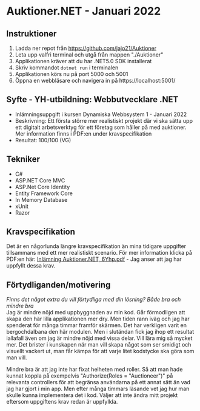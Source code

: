 # Auktioner.NET - Januari 2022
## Instruktioner
1. Ladda ner repot från https://github.com/jajo21/Auktioner
2. Leta upp valfri terminal och utgå från mappen "./Auktioner"
3. Applikationen kräver att du har .NET5.0 SDK installerat
4. Skriv kommandot ```dotnet run``` i terminalen
5. Applikationen körs nu på port 5000 och 5001
6. Öppna en webbläsare och navigera in på https://localhost:5001/

## Syfte - YH-utbildning: Webbutvecklare .NET
* Inlämningsuppgift i kursen Dynamiska Webbsystem 1 - Januari 2022
* Beskrivning: Ett första större mer realistiskt projekt där vi ska sätta upp ett digitalt arbetsverktyg för ett företag som håller på med auktioner. Mer information finns i PDF:en under kravspecifikation
* Resultat: 100/100 (VG)

## Tekniker
* C#
* ASP.NET Core MVC
* ASP.Net Core Identity
* Entity Framework Core
* In Memory Database
* xUnit
* Razor

## Kravspecifikation
Det är en någorlunda längre kravspecifikation än mina tidigare uppgifter tillsammans med ett mer realistiskt scenario. För mer information klicka på PDF:en här: [Inlämning Auktioner.NET, 6Yhp.pdf](https://github.com/jajo21/Auktioner/files/9689959/Inlamning_.Auktioner.NET.6Yhp.pdf) - Jag anser att jag har uppfyllt dessa krav.

## Förtydliganden/motivering

*Finns det något extra du vill förtydliga med din lösning? Både bra och mindre bra*  
Jag är mindre nöjd med uppbyggnaden av min kod. Går förmodligen att skapa den här lilla applikationen mer dry. Men tiden rann iväg och jag har spenderat för många timmar framför skärmen. Det har verkligen varit en bergochdalbana den här modulen. Men i slutändan fick jag ihop ett resultat iallafall även om jag är mindre nöjd med vissa delar. Vill lära mig så mycket mer. Det brister i kunskapen när man vill skapa något som ser smidigt och visuellt vackert ut, man får kämpa för att varje litet kodstycke ska göra som man vill. 

Mindre bra är att jag inte har fixat helheten med roller. Så att man hade kunnat koppla på exempelvis "Authorize(Roles = "Auctioneer")" på relevanta controllers för att begränsa användarna på ett annat sätt än vad jag har gjort i min app. Men efter många timmars läsande vet jag hur man skulle kunna implementera det i kod. Väljer att inte ändra mitt projekt eftersom uppgiftens krav redan är uppfyllda.
